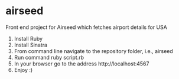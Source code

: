 airseed
=======

Front end project for Airseed which fetches airport details for USA

1. Install Ruby
2. Install Sinatra
3. From command line navigate to the repository folder, i.e., airseed
4. Run command ruby script.rb
5. In your browser go to the address http://localhost:4567
6. Enjoy :)
